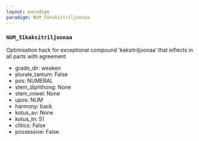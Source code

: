 ```yaml
---
layout: paradigm
paradigm: NUM_51kaksitriljoonaa
---
```

### ` NUM_51kaksitriljoonaa `

Optimisation hack for exceptional compound ’kaksitriljoonaa’ that inflects in all parts with agreement
* grade_dir: weaken
* plurale_tantum: False
* pos: NUMERAL
* stem_diphthong: None
* stem_vowel: None
* upos: NUM
* harmony: back
* kotus_av: None
* kotus_tn: 51
* clitics: False
* possessive: False
